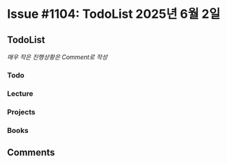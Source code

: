 # Issue #1104: TodoList 2025년 6월 2일

## TodoList

*매우 작은 진행상황은 Comment로 작성*

### Todo  

### Lecture

### Projects

### Books


## Comments

